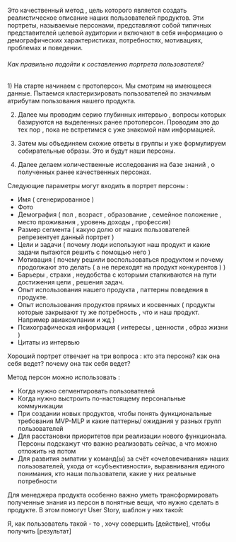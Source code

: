 Это качественный метод , цель которого является создать реалистическое описание наших пользователей продуктов. Эти портреты, называемые персонами, представляют собой типичных представителей целевой аудитории и включают в себя информацию о демографических характеристиках, потребностях, мотивациях, проблемах и поведении.

<h6>Как правильно подойти к составлению портрета пользователя? </h6>
1) На старте начинаем с протоперсон. Мы смотрим на имеющееся данные. Пытаемся кластеризировать  пользователей по значимым атрибутам пользования нашего продукта. 

2) Далее мы проводим серию глубинных интервью , вопросы которых базируются на выделенных ранее протоперсон. Проводим это до тех пор , пока не встретимся с уже знакомой нам информацией. 

3) Затем мы объединяем схожие ответы в группы и уже формулируем собирательные образы. Это и будут наши персоны. 

4) Далее делаем количественные исследования на базе знаний , о полученных ранее качественных персонах. 


Следующие параметры могут входить в портрет персоны : 
- Имя ( сгенерированное )
- Фото 
- Демография ( пол , возраст , образование , семейное положение , место проживания , уровень доходы , профессия)
- Размер сегмента ( какую долю от наших пользователей репрезентует данный портрет )
- Цели и задачи ( почему люди используют наш продукт и какие задачи пытаются решить с помощью него )
- Мотивация ( почему решили воспользоваться продуктом и почему продолжают это делать ( а не переходят на продукт конкурентов ) ) 
- Барьеры , страхи , неудобства с которыми сталкиваются на пути достижения цели , решения задач. 
- Опыт использования нашего продукта , паттерны поведения в продукте. 
- Опыт использования продуктов прямых и косвенных ( продукты которые закрывают ту же потребность , что и наш продукт. Например авиакомпании и жд )
- Психографическая информация ( интересы , ценности , образ жизни )
- Цитаты из интервью

Хороший портрет отвечает на три вопроса : кто эта персона? как она себя ведет? почему она так себя ведет? 

Метод персон можно использовать : 
- Когда нужно сегментировать пользователей
- Когда нужно выстроить по-настоящему персональные коммуникации
- При создании новых продуктов, чтобы понять функциональные требования MVP-MLP и какие паттерны/ ожидания у разных групп пользователей
- Для расстановки приоритетов при реализации нового функционала. Персоны подскажут что важно реализовать сейчас, а что можно отложить на потом
- Для развития эмпатии у команд(ы) за счёт «очеловечивания» наших пользователей, ухода от «субъективности», выравнивания единого понимания, кто наши пользователи, какие у них реальные потребности

Для менеджера продукта особенно важно уметь трансформировать полученные знания из персон в понятные вещи, что нужно сделать в продукте. В этом помогут User Story, шаблон у них такой:

Я, как пользователь такой - то , хочу совершить [действие], чтобы получить [результат]